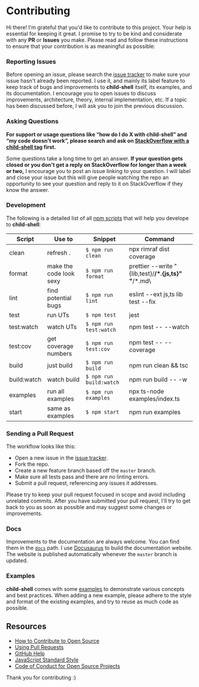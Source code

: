 # Contributing

Hi there! I'm grateful that you'd like to contribute to this project. Your help is essential for keeping it great.
I promise to try to be kind and considerate with any **PR** or **Issues** you make.
Please read and follow these instructions to ensure that your contribution is as meaningful as possible:

### Reporting Issues

Before opening an issue, please search the [issue tracker](https://github.com/rannn505/child-shell/issues) to make sure your issue hasn't already been reported.
I use it, and mainly its label feature to keep track of bugs and improvements to **child-shell** itself, its examples, and its documentation. I encourage you to open issues to discuss improvements, architecture, theory, internal implementation, etc. If a topic has been discussed before, I will ask you to join the previous discussion.

### Asking Questions

**For support or usage questions like “how do I do X with child-shell” and “my code doesn't work”, please search and ask on [StackOverflow with a child-shell tag](https://stackoverflow.com/questions/tagged/child-shell?sort=votes&pageSize=50) first.**

Some questions take a long time to get an answer. **If your question gets closed or you don't get a reply on StackOverflow for longer than a week or two,** I encourage you to post an issue linking to your question. I will label and close your issue but this will give people watching the repo an opportunity to see your question and reply to it on StackOverflow if they know the answer.

### Development

The following is a detailed list of all [npm scripts](https://docs.npmjs.com/misc/scripts) that will help you develope to **child-shell**:

| Script      | Use to                  | Snippet                 | Command                                                    |
| ----------- | ----------------------- | ----------------------- | ---------------------------------------------------------- |
| clean       | refresh .               | `$ npm run clean`       | npx rimraf dist coverage                                   |
| format      | make the code look sexy | `$ npm run format`      | prettier --write \"{lib,test}/**/\*.{js,ts}\" \"**/\*.md\  |
| lint        | find potential bugs     | `$ npm run lint`        | eslint --ext js,ts lib test --fix                          |
| test        | run UTs                 | `$ npm test`            | jest                                                       |
| test:watch  | watch UTs               | `$ npm run test:watch`  | npm test -- --watch                                        |
| test:cov    | get coverage numbers    | `$ npm run test:cov`    | npm test -- --coverage                                     |
| build       | just build              | `$ npm run build`       | npm run clean && tsc                                       |
| build:watch | watch build             | `$ npm run build:watch` | npm run build -- -w                                        |
| examples    | run all examples        | `$ npm run examples`    | npx ts-node examples/index.ts                              |
| start       | same as examples        | `$ npm start`           | npm run examples                                           |

### Sending a Pull Request

The workflow looks like this:

- Open a new issue in the [issue tracker](https://github.com/rannn505/child-shell/issues).
- Fork the repo.
- Create a new feature branch based off the `master` branch.
- Make sure all tests pass and there are no linting errors.
- Submit a pull request, referencing any issues it addresses.

Please try to keep your pull request focused in scope and avoid including unrelated commits.
After you have submitted your pull request, I'll try to get back to you as soon as possible and may suggest some changes or improvements.

### Docs

Improvements to the documentation are always welcome. You can find them in the [`docs`](/website/docs) path. I use [Docusaurus](https://v2.docusaurus.io/) to build the documentation website. The website is published automatically whenever the `master` branch is updated.

### Examples

**child-shell** comes with some [examples](/examples) to demonstrate various concepts and best practices.
When adding a new example, please adhere to the style and format of the existing examples, and try to reuse as much code as possible.

## Resources

- [How to Contribute to Open Source](https://opensource.guide/how-to-contribute/)
- [Using Pull Requests](https://help.github.com/articles/about-pull-requests/)
- [GitHub Help](https://help.github.com)
- [JavaScript Standard Style](https://standardjs.com/)
- [Code of Conduct for Open Source Projects](https://www.contributor-covenant.org/)

Thank you for contributing :)

<!-- 
npm i -D eslint @types/jest @types/node @typescript-eslint/eslint-plugin @typescript-eslint/parser eslint eslint-config-airbnb-base eslint-config-prettier eslint-plugin-import eslint-plugin-jest eslint-plugin-markdown eslint-plugin-prettier husky jest lint-staged prettier rimraf ts-jest ts-node typescript  -->
